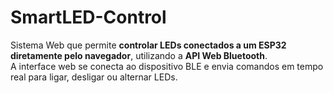 # SmartLED-Control

Sistema Web que permite **controlar LEDs conectados a um ESP32 diretamente pelo navegador**, utilizando a **API Web Bluetooth**.  
A interface web se conecta ao dispositivo BLE e envia comandos em tempo real para ligar, desligar ou alternar LEDs.
